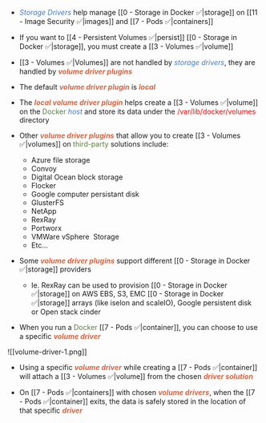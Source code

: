 - <i><span style="color:#477bbe">Storage Drivers</span></i> help manage [[0 - Storage in Docker ✅|storage]] on [[11 - Image Security ✅|images]] and [[7 - Pods ✅|containers]]

- If you want to [[4 - Persistent Volumes ✅|persist]] [[0 - Storage in Docker ✅|storage]], you must create a [[3 - Volumes ✅|volume]]

- [[3 - Volumes ✅|Volumes]] are not handled by <i><span style="color:#477bbe">storage drivers</span></i>, they are handled by <b><i><span style="color:#d46644">volume driver plugins</span></i></b>

- The default <b><i><span style="color:#d46644">volume driver plugin</span></i></b> is <b><i><span style="color:#d46644">local</span></i></b>

- The <b><i><span style="color:#d46644">local volume driver plugin</span></i></b> helps create a [[3 - Volumes ✅|volume]] on the <span style="color:#5c7e3e">Docker</span> <i><span style="color:#477bbe">host</span></i> and store its data under the <span style="color:red">/var/lib/docker/volumes</span> directory

- Other <b><i><span style="color:#d46644">volume driver plugins</span></i></b> that allow you to create [[3 - Volumes ✅|volumes]] on <span style="color:#5c7e3e">third-party</span> solutions include:
	- Azure file storage
	- Convoy
	- Digital Ocean block storage
	- Flocker
	- Google computer persistant disk
	- GlusterFS
	- NetApp
	- RexRay
	- Portworx
	- VMWare vSphere  Storage
	- Etc…

- Some <b><i><span style="color:#d46644">volume driver plugins</span></i></b> support different [[0 - Storage in Docker ✅|storage]] providers
	- Ie. RexRay can be used to provision [[0 - Storage in Docker ✅|storage]] on AWS EBS, S3, EMC [[0 - Storage in Docker ✅|storage]] arrays (like iselon and scaleIO), Google persistent disk or Open stack cinder

- When you run a <span style="color:#5c7e3e">Docker</span> [[7 - Pods ✅|container]], you can choose to use a specific <b><i><span style="color:#d46644">volume driver</span></i></b>

![[volume-driver-1.png]]

- Using a specific <b><i><span style="color:#d46644">volume driver</span></i></b> while creating a [[7 - Pods ✅|container]] will attach a [[3 - Volumes ✅|volume]] from the chosen <b><i><span style="color:#d46644">driver solution</span></i></b>

- On [[7 - Pods ✅|containers]] with chosen <b><i><span style="color:#d46644">volume drivers</span></i></b>, when the [[7 - Pods ✅|container]] exits, the data is safely stored in the location of that specific <b><i><span style="color:#d46644">driver</span></i></b>